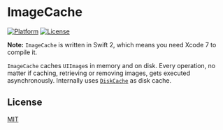# ImageCache
[![Platform](https://img.shields.io/badge/platform-ios-lightgrey.svg)](https://developer.apple.com/devcenter/ios/index.action)
[![License](https://img.shields.io/badge/license-MIT-3f3f3f.svg)](http://choosealicense.com/licenses/mit)

**Note:** `ImageCache` is written in Swift 2, which means you need Xcode 7 to compile it.

`ImageCache` caches `UIImage`s in memory and on disk. Every operation, no matter if caching, retrieving or removing images, gets executed asynchronously. Internally uses [`DiskCache`](https://github.com/juliangrosshauser/DiskCache) as disk cache.

## License
[MIT](LICENSE)
